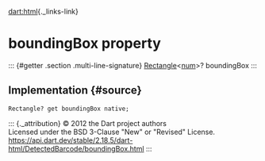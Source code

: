 [dart:html](../../dart-html/dart-html-library){._links-link}

boundingBox property
====================

::: {#getter .section .multi-line-signature}
[Rectangle](../../dart-math/rectangle-class)\<[num](../../dart-core/num-class)\>?
boundingBox
:::

Implementation {#source}
--------------

``` {.language-dart data-language="dart"}
Rectangle? get boundingBox native;
```

::: {._attribution}
© 2012 the Dart project authors\
Licensed under the BSD 3-Clause \"New\" or \"Revised\" License.\
<https://api.dart.dev/stable/2.18.5/dart-html/DetectedBarcode/boundingBox.html>
:::
